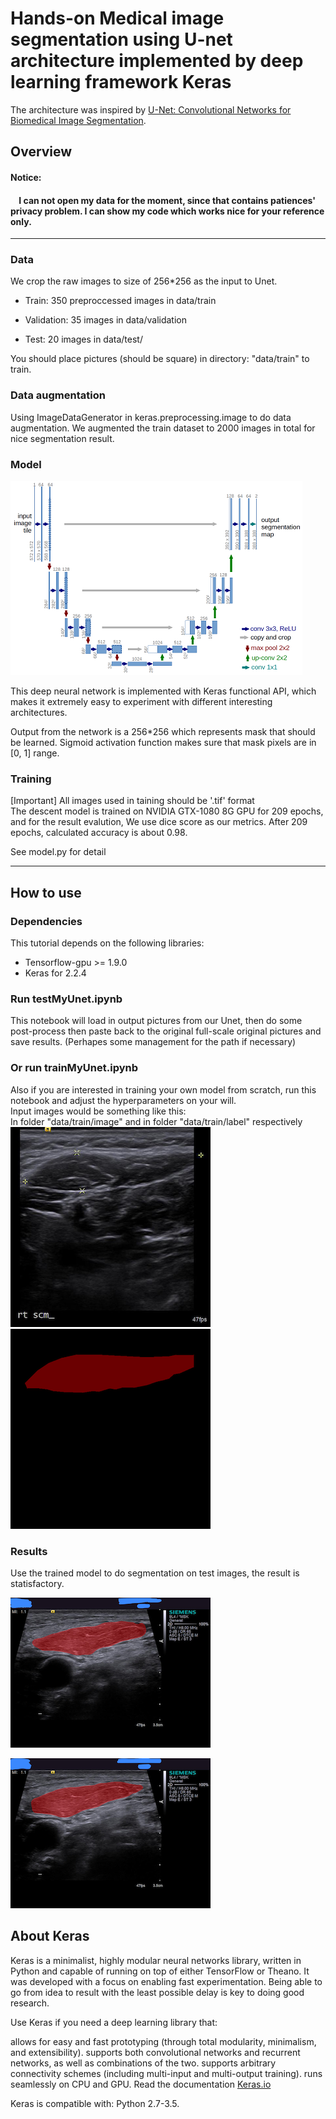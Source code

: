 # Hands-on Medical image segmentation using U-net architecture implemented by deep learning framework Keras

The architecture was inspired by [U-Net: Convolutional Networks for Biomedical Image Segmentation](http://lmb.informatik.uni-freiburg.de/people/ronneber/u-net/).


## Overview
#### Notice: 
#### &nbsp;&nbsp;&nbsp;&nbsp;I can not open my data for the moment, since that contains patiences' privacy problem. I can show my code which works nice for your reference only.
-----
### Data
We crop the raw images to size of 256*256 as the input to Unet.

* Train: 350 preproccessed images in data/train

* Validation: 35 images in data/validation

* Test: 20 images in data/test/

You should place pictures (should be square) in directory: "data/train" to train.

### Data augmentation

Using ImageDataGenerator in keras.preprocessing.image to do data augmentation. We augmented the train dataset to 2000 images in total for nice segmentation result.


### Model

![img/u-net-architecture.png](img/u-net-architecture.png)

This deep neural network is implemented with Keras functional API, which makes it extremely easy to experiment with different interesting architectures.

Output from the network is a 256*256 which represents mask that should be learned. Sigmoid activation function
makes sure that mask pixels are in \[0, 1\] range.

### Training
[Important] All images used in taining should be '.tif' format\
The descent model is trained on NVIDIA GTX-1080 8G GPU for 209 epochs, and for the result evalution, We use dice score as our metrics. After 209 epochs, calculated accuracy is about 0.98.

See model.py for detail

---

## How to use

### Dependencies

This tutorial depends on the following libraries:

* Tensorflow-gpu >= 1.9.0
* Keras for 2.2.4


### Run testMyUnet.ipynb

This notebook will load in output pictures from our Unet, then do some post-process then paste back to the original full-scale original pictures and save results. (Perhapes some management for the path if necessary)

### Or run trainMyUnet.ipynb

Also if you are interested in training your own model from scratch, run this notebook and adjust the hyperparameters on your will.\
Input images would be something like this:\
In folder "data/train/image" and in folder "data/train/label" respectively\
![image](img/HNC01-1001_crop.png)
![image](img/HNC01-1001_label.png)

### Results

Use the trained model to do segmentation on test images, the result is statisfactory.

![image](img/demo-0.png)

![image](img/demo-1.png)


## About Keras

Keras is a minimalist, highly modular neural networks library, written in Python and capable of running on top of either TensorFlow or Theano. It was developed with a focus on enabling fast experimentation. Being able to go from idea to result with the least possible delay is key to doing good research.

Use Keras if you need a deep learning library that:

allows for easy and fast prototyping (through total modularity, minimalism, and extensibility).
supports both convolutional networks and recurrent networks, as well as combinations of the two.
supports arbitrary connectivity schemes (including multi-input and multi-output training).
runs seamlessly on CPU and GPU.
Read the documentation [Keras.io](http://keras.io/)

Keras is compatible with: Python 2.7-3.5.
